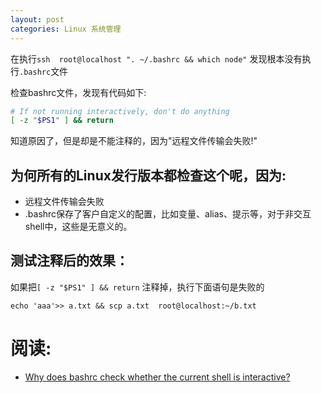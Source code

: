 ```yaml
---
layout: post
categories: Linux 系统管理
---
```

在执行`ssh  root@localhost ". ~/.bashrc && which node"` 发现根本没有执行`.bashrc`文件

检查bashrc文件，发现有代码如下:
```bash
# If not running interactively, don't do anything
[ -z "$PS1" ] && return
```
知道原因了，但是却是不能注释的，因为"远程文件传输会失败!"

## 为何所有的Linux发行版本都检查这个呢，因为:
- 远程文件传输会失败
- .bashrc保存了客户自定义的配置，比如变量、alias、提示等，对于非交互shell中，这些是无意义的。

## 测试注释后的效果：
如果把`[ -z "$PS1" ] && return` 注释掉，执行下面语句是失败的
```
echo 'aaa'>> a.txt && scp a.txt  root@localhost:~/b.txt
```

# 阅读:
- [Why does bashrc check whether the current shell is interactive?](https://unix.stackexchange.com/questions/257571/why-does-bashrc-check-whether-the-current-shell-is-interactive)

